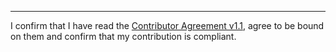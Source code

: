 

______________________________________
I confirm that I have read the [Contributor Agreement v1.1](https://github.com/tegonal/github-commons/blob/v0.4.4/.github/Contributor%20Agreement.txt), agree to be bound on them and confirm that my contribution is compliant.
